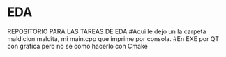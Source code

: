 # EDA
REPOSITORIO PARA LAS TAREAS DE EDA
#Aqui le dejo un la carpeta maldicion maldita, mi main.cpp que imprime por consola.
#En EXE por QT con grafica pero no se como hacerlo con Cmake
